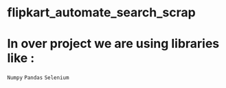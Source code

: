# flipkart_automate_search_scrap
# In over project we are using libraries like :
``Numpy`` 
``Pandas`` 
``Selenium``
